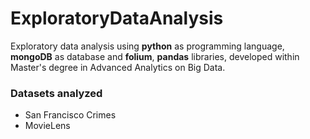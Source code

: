 # ExploratoryDataAnalysis
Exploratory data analysis using **python** as programming language, **mongoDB** as database and **folium**, **pandas** libraries, developed within Master's degree in Advanced Analytics on Big Data.

### Datasets analyzed
- San Francisco Crimes
- MovieLens
